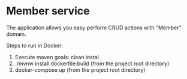 # Member service
The application allows you easy perform CRUD actions with "Member" domain.

  Steps to run in Docker:

1) Execute maven goals: clean instal
2) ./mvnw install dockerfile:build (from the project root directory)
3) docker-compose up (from the project root directory)
